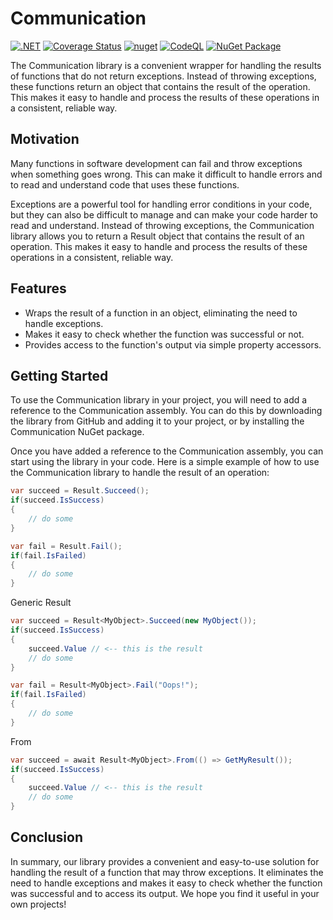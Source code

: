 # Communication

[![.NET](https://github.com/managedcode/Communication/actions/workflows/dotnet.yml/badge.svg)](https://github.com/managedcode/Communication/actions/workflows/dotnet.yml)
[![Coverage Status](https://coveralls.io/repos/github/managedcode/Communication/badge.svg?branch=main&service=github)](https://coveralls.io/github/managedcode/Communication?branch=main)
[![nuget](https://github.com/managedcode/Communication/actions/workflows/nuget.yml/badge.svg?branch=main)](https://github.com/managedcode/Communication/actions/workflows/nuget.yml)
[![CodeQL](https://github.com/managedcode/Communication/actions/workflows/codeql-analysis.yml/badge.svg?branch=main)](https://github.com/managedcode/Communication/actions/workflows/codeql-analysis.yml)
[![NuGet Package](https://img.shields.io/nuget/v/ManagedCode.Communication.svg)](https://www.nuget.org/packages/ManagedCode.Communication) 


The Communication library is a convenient wrapper for handling the results of functions that do not return exceptions. 
Instead of throwing exceptions, these functions return an object that contains the result of the operation. 
This makes it easy to handle and process the results of these operations in a consistent, reliable way.

## Motivation

Many functions in software development can fail and throw exceptions when something goes wrong. 
This can make it difficult to handle errors and to read and understand code that uses these functions.

Exceptions are a powerful tool for handling error conditions in your code, but they can also be difficult to manage and can make your code harder to read and understand. 
Instead of throwing exceptions, the Communication library allows you to return a Result object that contains the result of an operation. 
This makes it easy to handle and process the results of these operations in a consistent, reliable way.

## Features
- Wraps the result of a function in an object, eliminating the need to handle exceptions.
- Makes it easy to check whether the function was successful or not. 
- Provides access to the function's output via simple property accessors.

## Getting Started

To use the Communication library in your project, you will need to add a reference to the Communication assembly. 
You can do this by downloading the library from GitHub and adding it to your project, or by installing the Communication NuGet package.

Once you have added a reference to the Communication assembly, you can start using the library in your code. 
Here is a simple example of how to use the Communication library to handle the result of an operation:

```csharp
var succeed = Result.Succeed();
if(succeed.IsSuccess)
{
    // do some
}

var fail = Result.Fail();
if(fail.IsFailed)
{
    // do some
}
```

Generic Result
```csharp
var succeed = Result<MyObject>.Succeed(new MyObject());
if(succeed.IsSuccess)
{
    succeed.Value // <-- this is the result
    // do some
}

var fail = Result<MyObject>.Fail("Oops!");
if(fail.IsFailed)
{
    // do some
}
```

From
```csharp
var succeed = await Result<MyObject>.From(() => GetMyResult());
if(succeed.IsSuccess)
{
    succeed.Value // <-- this is the result
    // do some
}
```

## Conclusion
In summary, our library provides a convenient and easy-to-use solution for handling the result of a function that may throw exceptions. 
It eliminates the need to handle exceptions and makes it easy to check whether the function was successful and to access its output. 
We hope you find it useful in your own projects!
